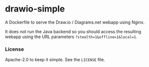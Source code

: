 # drawio-simple

A Dockerfile to serve the Draw.io / Diagrams.net webapp using Nginx.

It does not run the Java backend so you should access the resulting webapp
using the URL parameters `?stealth=1&offline=1&local=1`.

### License

Apache-2.0 to keep it simple. See the `LICENSE` file.


